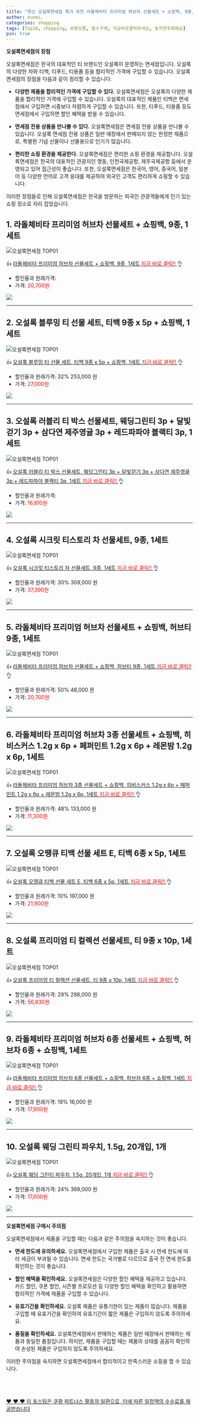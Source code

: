 ```yaml
---
title: "최신 오설록면세점 특가 추천 라돌체비타 프리미엄 허브차 선물세트 + 쇼핑백, 9종, 1세트 비교 장점"
author: eunmi.
categories: shopping
tags: [Top10, shopping, 유행상품, 필수구매, 지금바로클릭하세요, 놓치면후회해요]
pin: true
---
```

**오설록면세점의 장점**

오설록면세점은 한국의 대표적인 티 브랜드인 오설록이 운영하는 면세점입니다. 오설록의 다양한 차와 티백, 티푸드, 티용품 등을 합리적인 가격에 구입할 수 있습니다. 오설록면세점의 장점을 다음과 같이 정리할 수 있습니다.

* **다양한 제품을 합리적인 가격에 구입할 수 있다.**
오설록면세점은 오설록의 다양한 제품을 합리적인 가격에 구입할 수 있습니다. 오설록의 대표적인 제품인 티백은 면세점에서 구입하면 시중보다 저렴하게 구입할 수 있습니다. 또한, 티푸드, 티용품 등도 면세점에서 구입하면 할인 혜택을 받을 수 있습니다.

* **면세점 전용 상품을 만나볼 수 있다.**
오설록면세점은 면세점 전용 상품을 만나볼 수 있습니다. 오설록 면세점 전용 상품은 일반 매장에서 판매되지 않는 한정판 제품으로, 특별한 기념 선물이나 선물용으로 인기가 많습니다.

* **편리한 쇼핑 환경을 제공한다.**
오설록면세점은 편리한 쇼핑 환경을 제공합니다. 오설록면세점은 한국의 대표적인 관광지인 명동, 인천국제공항, 제주국제공항 등에서 운영되고 있어 접근성이 좋습니다. 또한, 오설록면세점은 한국어, 영어, 중국어, 일본어 등 다양한 언어로 고객 응대를 제공하여 외국인 고객도 편리하게 쇼핑할 수 있습니다.

이러한 장점들로 인해 오설록면세점은 한국을 방문하는 외국인 관광객들에게 인기 있는 쇼핑 장소로 자리 잡았습니다.

   

## 1. 라돌체비타 프리미엄 허브차 선물세트 + 쇼핑백, 9종, 1세트

![오설록면세점 TOP01](https://thumbnail6.coupangcdn.com/thumbnails/remote/230x230ex/image/vendor_inventory/9995/27c5647ed30536fc071de819c7b4714d99a1d961bc8b0ff7a6b5ee79a7af.jpg)


👍 [라돌체비타 프리미엄 허브차 선물세트 + 쇼핑백, 9종, 1세트 <font color=red> 지금 바로 클릭!! </font> ](https://link.coupang.com/re/AFFSDP?lptag=AF3617701&subid=GithubCoopas&pageKey=6326065560&traceid=V0-153&itemId=485080740&vendorItemId=4222394102) 👌 


- 할인율과 원래가격: 
- 가격: <span style='color:red'>20,700원</span>

[![](/discount_price.png)](https://link.coupang.com/re/AFFSDP?lptag=AF3617701&subid=GithubCoopas&pageKey=6326065560&traceid=V0-153&itemId=485080740&vendorItemId=4222394102)

---


   

## 2. 오설록 블루밍 티 선물 세트, 티백 9종 x 5p + 쇼핑백, 1세트

![오설록면세점 TOP01](https://thumbnail8.coupangcdn.com/thumbnails/remote/230x230ex/image/retail/images/4096812912201910-a122fc7b-62f3-4195-a056-4062d9da8525.jpg)


👍 [오설록 블루밍 티 선물 세트, 티백 9종 x 5p + 쇼핑백, 1세트 <font color=red> 지금 바로 클릭!! </font> ](https://link.coupang.com/re/AFFSDP?lptag=AF3617701&subid=GithubCoopas&pageKey=7457867177&traceid=V0-153&itemId=19432010149&vendorItemId=71390166391) 👌 


- 할인율과 원래가격: 32%  253,000   원
- 가격: <span style='color:red'>27,000원</span>

[![](/discount_price.png)](https://link.coupang.com/re/AFFSDP?lptag=AF3617701&subid=GithubCoopas&pageKey=7457867177&traceid=V0-153&itemId=19432010149&vendorItemId=71390166391)

---


   

## 3. 오설록 러블리 티 박스 선물세트, 웨딩그린티 3p + 달빛걷기 3p + 삼다연 제주영귤 3p + 레드파파야 블랙티 3p, 1세트

![오설록면세점 TOP01](https://thumbnail10.coupangcdn.com/thumbnails/remote/230x230ex/image/retail/images/3605665299915580-63ec76d2-6167-4045-afad-3b3d65c11ca8.png)


👍 [오설록 러블리 티 박스 선물세트, 웨딩그린티 3p + 달빛걷기 3p + 삼다연 제주영귤 3p + 레드파파야 블랙티 3p, 1세트 <font color=red> 지금 바로 클릭!! </font> ](https://link.coupang.com/re/AFFSDP?lptag=AF3617701&subid=GithubCoopas&pageKey=7009430939&traceid=V0-153&itemId=17219337297&vendorItemId=3012484390) 👌 


- 할인율과 원래가격: 
- 가격: <span style='color:red'>16,810원</span>

[![](/discount_price.png)](https://link.coupang.com/re/AFFSDP?lptag=AF3617701&subid=GithubCoopas&pageKey=7009430939&traceid=V0-153&itemId=17219337297&vendorItemId=3012484390)

---


   

## 4. 오설록 시크릿 티스토리 차 선물세트, 9종, 1세트

![오설록면세점 TOP01](https://thumbnail9.coupangcdn.com/thumbnails/remote/230x230ex/image/retail/images/1669954792049026-c8310e86-1ff8-45ea-b58f-aaebee6c83ee.jpg)


👍 [오설록 시크릿 티스토리 차 선물세트, 9종, 1세트 <font color=red> 지금 바로 클릭!! </font> ](https://link.coupang.com/re/AFFSDP?lptag=AF3617701&subid=GithubCoopas&pageKey=6354841959&traceid=V0-153&itemId=245461757&vendorItemId=3603536789) 👌 


- 할인율과 원래가격: 30%  309,000   원
- 가격: <span style='color:red'>37,390원</span>

[![](/discount_price.png)](https://link.coupang.com/re/AFFSDP?lptag=AF3617701&subid=GithubCoopas&pageKey=6354841959&traceid=V0-153&itemId=245461757&vendorItemId=3603536789)

---


   

## 5. 라돌체비타 프리미엄 허브차 선물세트 + 쇼핑백, 허브티 9종, 1세트

![오설록면세점 TOP01](https://thumbnail8.coupangcdn.com/thumbnails/remote/230x230ex/image/retail/images/9539787422422667-a3ce42d4-615c-4de1-b4d7-e5223b38e975.jpg)


👍 [라돌체비타 프리미엄 허브차 선물세트 + 쇼핑백, 허브티 9종, 1세트 <font color=red> 지금 바로 클릭!! </font> ](https://link.coupang.com/re/AFFSDP?lptag=AF3617701&subid=GithubCoopas&pageKey=2304286665&traceid=V0-153&itemId=3971739612&vendorItemId=71956098289) 👌 


- 할인율과 원래가격: 50%  48,000   원
- 가격: <span style='color:red'>20,700원</span>

[![](/discount_price.png)](https://link.coupang.com/re/AFFSDP?lptag=AF3617701&subid=GithubCoopas&pageKey=2304286665&traceid=V0-153&itemId=3971739612&vendorItemId=71956098289)

---


   

## 6. 라돌체비타 프리미엄 허브차 3종 선물세트 + 쇼핑백, 히비스커스 1.2g x 6p + 페퍼민트 1.2g x 6p + 레몬밤 1.2g x 6p, 1세트

![오설록면세점 TOP01](https://thumbnail9.coupangcdn.com/thumbnails/remote/230x230ex/image/retail/images/1226514913174039-574ab2af-24f4-4520-8bb7-9501e10e4518.jpg)


👍 [라돌체비타 프리미엄 허브차 3종 선물세트 + 쇼핑백, 히비스커스 1.2g x 6p + 페퍼민트 1.2g x 6p + 레몬밤 1.2g x 6p, 1세트 <font color=red> 지금 바로 클릭!! </font> ](https://link.coupang.com/re/AFFSDP?lptag=AF3617701&subid=GithubCoopas&pageKey=5238674000&traceid=V0-153&itemId=7393454349&vendorItemId=74684497046) 👌 


- 할인율과 원래가격: 48%  133,000   원
- 가격: <span style='color:red'>11,300원</span>

[![](/discount_price.png)](https://link.coupang.com/re/AFFSDP?lptag=AF3617701&subid=GithubCoopas&pageKey=5238674000&traceid=V0-153&itemId=7393454349&vendorItemId=74684497046)

---


   

## 7. 오설록 오땡큐 티백 선물 세트 E, 티백 6종 x 5p, 1세트

![오설록면세점 TOP01](https://thumbnail10.coupangcdn.com/thumbnails/remote/230x230ex/image/retail/images/1669638282644537-7b08db7f-ed24-4f39-ae6a-fc74dd31b16c.jpg)


👍 [오설록 오땡큐 티백 선물 세트 E, 티백 6종 x 5p, 1세트 <font color=red> 지금 바로 클릭!! </font> ](https://link.coupang.com/re/AFFSDP?lptag=AF3617701&subid=GithubCoopas&pageKey=7263238903&traceid=V0-153&itemId=18505498495&vendorItemId=70812327504) 👌 


- 할인율과 원래가격: 10%  197,000   원
- 가격: <span style='color:red'>21,900원</span>

[![](/discount_price.png)](https://link.coupang.com/re/AFFSDP?lptag=AF3617701&subid=GithubCoopas&pageKey=7263238903&traceid=V0-153&itemId=18505498495&vendorItemId=70812327504)

---


   

## 8. 오설록 프리미엄 티 컬렉션 선물세트, 티 9종 x 10p, 1세트

![오설록면세점 TOP01](https://thumbnail9.coupangcdn.com/thumbnails/remote/230x230ex/image/retail/images/1919426640719360-84d7e180-5289-40b4-b34d-7c3d4da1e19b.jpg)


👍 [오설록 프리미엄 티 컬렉션 선물세트, 티 9종 x 10p, 1세트 <font color=red> 지금 바로 클릭!! </font> ](https://link.coupang.com/re/AFFSDP?lptag=AF3617701&subid=GithubCoopas&pageKey=1262536695&traceid=V0-153&itemId=2263809784&vendorItemId=70261062606) 👌 


- 할인율과 원래가격: 29%  298,000   원
- 가격: <span style='color:red'>56,830원</span>

[![](/discount_price.png)](https://link.coupang.com/re/AFFSDP?lptag=AF3617701&subid=GithubCoopas&pageKey=1262536695&traceid=V0-153&itemId=2263809784&vendorItemId=70261062606)

---


   

## 9. 라돌체비타 프리미엄 허브차 6종 선물세트 + 쇼핑백, 허브차 6종 + 쇼핑백, 1세트

![오설록면세점 TOP01](https://thumbnail9.coupangcdn.com/thumbnails/remote/230x230ex/image/retail/images/1660831288785640-5b53e00c-08a3-4969-8411-f0ece7e03b99.jpg)


👍 [라돌체비타 프리미엄 허브차 6종 선물세트 + 쇼핑백, 허브차 6종 + 쇼핑백, 1세트 <font color=red> 지금 바로 클릭!! </font> ](https://link.coupang.com/re/AFFSDP?lptag=AF3617701&subid=GithubCoopas&pageKey=2304282182&traceid=V0-153&itemId=3971733415&vendorItemId=71956092237) 👌 


- 할인율과 원래가격: 19%  16,000   원
- 가격: <span style='color:red'>17,900원</span>

[![](/discount_price.png)](https://link.coupang.com/re/AFFSDP?lptag=AF3617701&subid=GithubCoopas&pageKey=2304282182&traceid=V0-153&itemId=3971733415&vendorItemId=71956092237)

---


   

## 10. 오설록 웨딩 그린티 파우치, 1.5g, 20개입, 1개

![오설록면세점 TOP01](https://thumbnail6.coupangcdn.com/thumbnails/remote/230x230ex/image/retail/images/2607994728929199-b7f6bbbd-82a6-45f6-a177-86ae7a37bd09.jpg)


👍 [오설록 웨딩 그린티 파우치, 1.5g, 20개입, 1개 <font color=red> 지금 바로 클릭!! </font> ](https://link.coupang.com/re/AFFSDP?lptag=AF3617701&subid=GithubCoopas&pageKey=7435083698&traceid=V0-153&itemId=14381643559&vendorItemId=5608991495) 👌 


- 할인율과 원래가격: 24%  369,000   원
- 가격: <span style='color:red'>17,600원</span>

[![](/discount_price.png)](https://link.coupang.com/re/AFFSDP?lptag=AF3617701&subid=GithubCoopas&pageKey=7435083698&traceid=V0-153&itemId=14381643559&vendorItemId=5608991495)

---
**오설록면세점 구매시 주의점**

오설록면세점에서 제품을 구입할 때는 다음과 같은 주의점을 숙지하는 것이 좋습니다.

* **면세 한도에 유의하세요.**
오설록면세점에서 구입한 제품은 출국 시 면세 한도에 따라 세금이 부과될 수 있습니다. 면세 한도는 국가별로 다르므로 출국 전 면세 한도를 확인하는 것이 좋습니다.

* **할인 혜택을 확인하세요.**
오설록면세점은 다양한 할인 혜택을 제공하고 있습니다. 카드 할인, 쿠폰 할인, 시즌별 프로모션 등 다양한 할인 혜택을 확인하고 활용하면 합리적인 가격에 제품을 구입할 수 있습니다.

* **유효기간을 확인하세요.**
오설록 제품은 유통기한이 있는 제품이 많습니다. 제품을 구입할 때 유효기간을 확인하여 유효기간이 짧은 제품은 구입하지 않도록 주의하세요.

* **품질을 확인하세요.**
오설록면세점에서 판매하는 제품은 일반 매장에서 판매하는 제품과 동일한 품질입니다. 하지만, 제품을 구입할 때는 제품의 상태를 꼼꼼히 확인하여 손상된 제품은 구입하지 않도록 주의하세요.

이러한 주의점을 숙지하면 오설록면세점에서 합리적이고 만족스러운 쇼핑을 할 수 있습니다.<br><br><br><br><br> [ ❤ ❤ ❤ 이 포스팅은 쿠팡 파트너스 활동의 일환으로, 이에 따른 일정액의 수수료를 제공받습니다](https://link.coupang.com/a/bcEFyh)